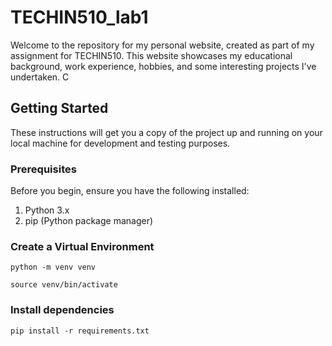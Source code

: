 # TECHIN510_lab1

Welcome to the repository for my personal website, created as part of my assignment for TECHIN510. This website showcases my educational background, work experience, hobbies, and some interesting projects I've undertaken. C

## Getting Started

These instructions will get you a copy of the project up and running on your local machine for development and testing purposes.

### Prerequisites

Before you begin, ensure you have the following installed:

1. Python 3.x
2. pip (Python package manager)
### Create a Virtual Environment

`python -m venv venv`

`source venv/bin/activate`

### Install dependencies

`pip install -r requirements.txt`

